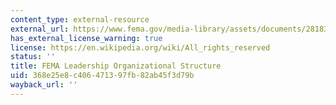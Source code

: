 ```yaml
---
content_type: external-resource
external_url: https://www.fema.gov/media-library/assets/documents/28183
has_external_license_warning: true
license: https://en.wikipedia.org/wiki/All_rights_reserved
status: ''
title: FEMA Leadership Organizational Structure
uid: 368e25e8-c406-4713-97fb-82ab45f3d79b
wayback_url: ''
---
```

